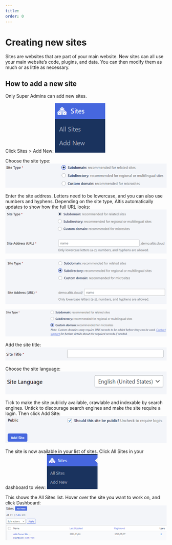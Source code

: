 ```yaml
---
title:
order: 0
---
```


# Creating new sites

Sites are websites that are part of your main website. New sites can all use your main website’s code, plugins, and data. You can then modify them as much or as little as necessary. 

## How to add a new site

Only Super Admins can add new sites.

Click Sites > Add New:
![](../assets/creating-new-sites-image5.png)

Choose the site type:
![](../assets/creating-new-sites-image3.png)

Enter the site address. Letters need to be lowercase, and you can also use numbers and hyphens. Depending on the site type, Altis automatically updates to show how the full URL looks:
![](../assets/creating-new-sites-image4.png)

![](../assets/creating-new-sites-image2.png)

![](../assets/creating-new-sites-image11.png)

Add the site title:
![](../assets/creating-new-sites-image9.png)

Choose the site language:
![](../assets/creating-new-sites-image1.png)

Tick to make the site publicly available, crawlable and indexable by search engines. Untick to discourage search engines and make the site require a login. Then click Add Site:
![](../assets/creating-new-sites-image8.png)

The site is now available in your list of sites. Click All Sites in your dashboard to view:
![](../assets/creating-new-sites-image7.png)

This shows the All Sites list. Hover over the site you want to work on, and click Dashboard:
![](../assets/creating-new-sites-image10.png)
